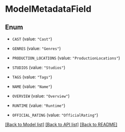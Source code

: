 # ModelMetadataField

## Enum


* `CAST` (value: `"Cast"`)

* `GENRES` (value: `"Genres"`)

* `PRODUCTION_LOCATIONS` (value: `"ProductionLocations"`)

* `STUDIOS` (value: `"Studios"`)

* `TAGS` (value: `"Tags"`)

* `NAME` (value: `"Name"`)

* `OVERVIEW` (value: `"Overview"`)

* `RUNTIME` (value: `"Runtime"`)

* `OFFICIAL_RATING` (value: `"OfficialRating"`)


[[Back to Model list]](../README.md#documentation-for-models) [[Back to API list]](../README.md#documentation-for-api-endpoints) [[Back to README]](../README.md)


